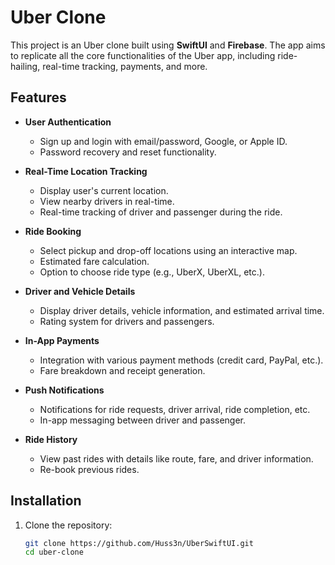 # Uber Clone

This project is an Uber clone built using **SwiftUI** and **Firebase**. The app aims to replicate all the core functionalities of the Uber app, including ride-hailing, real-time tracking, payments, and more.

## Features

- **User Authentication**
  - Sign up and login with email/password, Google, or Apple ID.
  - Password recovery and reset functionality.

- **Real-Time Location Tracking**
  - Display user's current location.
  - View nearby drivers in real-time.
  - Real-time tracking of driver and passenger during the ride.

- **Ride Booking**
  - Select pickup and drop-off locations using an interactive map.
  - Estimated fare calculation.
  - Option to choose ride type (e.g., UberX, UberXL, etc.).

- **Driver and Vehicle Details**
  - Display driver details, vehicle information, and estimated arrival time.
  - Rating system for drivers and passengers.

- **In-App Payments**
  - Integration with various payment methods (credit card, PayPal, etc.).
  - Fare breakdown and receipt generation.

- **Push Notifications**
  - Notifications for ride requests, driver arrival, ride completion, etc.
  - In-app messaging between driver and passenger.

- **Ride History**
  - View past rides with details like route, fare, and driver information.
  - Re-book previous rides.

## Installation

1. Clone the repository:
   ```bash
   git clone https://github.com/Huss3n/UberSwiftUI.git
   cd uber-clone

